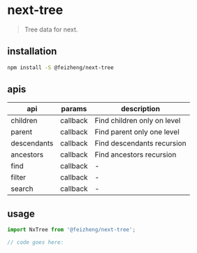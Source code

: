 # next-tree
> Tree data for next.

## installation
```bash
npm install -S @feizheng/next-tree
```

## apis
| api         | params   | description                 |
| ----------- | -------- | --------------------------- |
| children    | callback | Find children only on level |
| parent      | callback | Find parent only one level  |
| descendants | callback | Find descendants recursion  |
| ancestors   | callback | Find ancestors recursion    |
| find        | callback | -                           |
| filter      | callback | -                           |
| search      | callback | -                           |

## usage
```js
import NxTree from '@feizheng/next-tree';

// code goes here:
```
